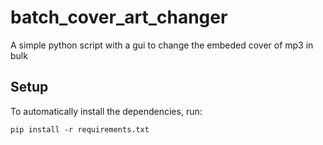 # batch_cover_art_changer
A simple python script with a gui to change the embeded cover of mp3 in bulk

## Setup
To automatically install the dependencies, run:

```
pip install -r requirements.txt
```
